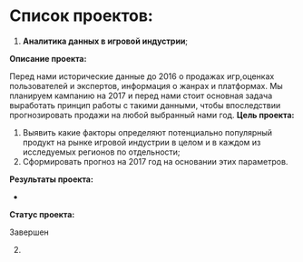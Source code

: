 # Список проектов:

1. **Аналитика данных в игровой индустрии**;

**Описание проекта:**

  Перед нами исторические данные до 2016 о продажах игр,оценках пользователей и экспертов, информация о жанрах и платформах. Мы планируем кампанию на 2017 и перед нами стоит основная задача выработать принцип работы с такими данными, чтобы впоследствии прогнозировать продажи на любой выбранный нами год.
**Цель проекта:**

  1. Выявить какие факторы определяют потенциально популярный продукт на рынке игровой индустрии в целом и в каждом из исследуемых регионов по отдельности;
  2. Сформировать прогноз на 2017 год на основании этих параметров.

**Результаты проекта:**

-
**Статус проекта:**

Завершен

2.



